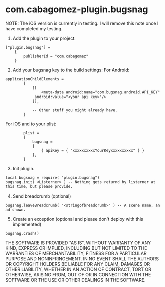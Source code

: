 # com.cabagomez-plugin.bugsnag
NOTE: The iOS version is currently in testing. I will remove this note once I have completed my testing.

1. Add the plugin to your project:   
```
["plugin.bugsnag"] = 
    {
        publisherId = "com.cabagomez"
    }

```    
2. Add your bugsnag key to the build settings:
For Android:
```    
applicationChildElements =
        {
            [[
                <meta-data android:name="com.bugsnag.android.API_KEY"
             android:value="<your api key>"/>
            ]],

            -- Other stuff you might already have.
        }
```    
For iOS and to your plist:
```
        plist =
		{
            bugsnag =
            {
                { apiKey = { "xxxxxxxxxxYourKeyxxxxxxxxxx" } }
            },
        }
```   
3. Init plugin.
```
local bugsnag = require( "plugin.bugsnag")
bugsnag.init( <Listerner> ) -- Nothing gets returnd by listerner at this time, but please provide.
```    
4. Send breadcrumb (optional)    
```
bugsnag.leaveBreadcrumb( "<stringofbreadcrumb>" ) -- A scene name, an ad shown.
```
5. Create an exception (optional and please don't deploy with this implemented)    
```
bugsnag.crash()

```


THE SOFTWARE IS PROVIDED "AS IS", WITHOUT WARRANTY OF ANY KIND, EXPRESS OR
IMPLIED, INCLUDING BUT NOT LIMITED TO THE WARRANTIES OF MERCHANTABILITY,
FITNESS FOR A PARTICULAR PURPOSE AND NONINFRINGEMENT. IN NO EVENT SHALL THE
AUTHORS OR COPYRIGHT HOLDERS BE LIABLE FOR ANY CLAIM, DAMAGES OR OTHER
LIABILITY, WHETHER IN AN ACTION OF CONTRACT, TORT OR OTHERWISE, ARISING FROM,
OUT OF OR IN CONNECTION WITH THE SOFTWARE OR THE USE OR OTHER DEALINGS IN THE
SOFTWARE.